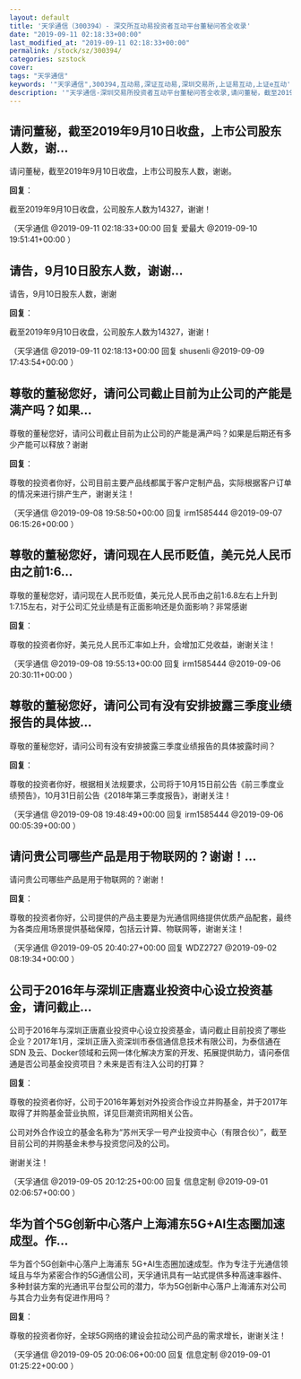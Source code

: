 ```yaml
---
layout: default
title: '天孚通信（300394）- 深交所互动易投资者互动平台董秘问答全收录'
date: "2019-09-11 02:18:33+00:00"
last_modified_at: "2019-09-11 02:18:33+00:00"
permalink: /stock/sz/300394/
categories: szstock
cover: 
tags: "天孚通信"
keywords: '"天孚通信",300394,互动易,深证互动易,深圳交易所,上证易互动,上证e互动'
description: '"天孚通信-深圳交易所投资者互动平台董秘问答全收录,请问董秘，截至2019年9月10日收盘，上市公司股东人数，谢谢。"'
---
```


## 请问董秘，截至2019年9月10日收盘，上市公司股东人数，谢...

请问董秘，截至2019年9月10日收盘，上市公司股东人数，谢谢。

**回复**：

截至2019年9月10日收盘，公司股东人数为14327，谢谢！ 

（天孚通信  @2019-09-11 02:18:33+00:00 回复 爱最大  @2019-09-10 19:51:41+00:00 ）

## 请告，9月10日股东人数，谢谢...

请告，9月10日股东人数，谢谢

**回复**：

截至2019年9月10日收盘，公司股东人数为14327，谢谢！ 

（天孚通信  @2019-09-11 02:18:13+00:00 回复 shusenli  @2019-09-09 17:43:54+00:00 ）

## 尊敬的董秘您好，请问公司截止目前为止公司的产能是满产吗？如果...

尊敬的董秘您好，请问公司截止目前为止公司的产能是满产吗？如果是后期还有多少产能可以释放？谢谢

**回复**：

尊敬的投资者你好，公司目前主要产品线都属于客户定制产品，实际根据客户订单的情况来进行排产生产，谢谢关注！ 

（天孚通信  @2019-09-08 19:58:50+00:00 回复 irm1585444  @2019-09-07 06:15:26+00:00 ）

## 尊敬的董秘您好，请问现在人民币贬值，美元兑人民币由之前1:6...

尊敬的董秘您好，请问现在人民币贬值，美元兑人民币由之前1:6.8左右上升到1:7.15左右，对于公司汇兑业绩是有正面影响还是负面影响？非常感谢

**回复**：

尊敬的投资者你好，美元兑人民币汇率如上升，会增加汇兑收益，谢谢关注！ 

（天孚通信  @2019-09-08 19:55:13+00:00 回复 irm1585444  @2019-09-06 20:30:11+00:00 ）

## 尊敬的董秘您好，请问公司有没有安排披露三季度业绩报告的具体披...

尊敬的董秘您好，请问公司有没有安排披露三季度业绩报告的具体披露时间？

**回复**：

尊敬的投资者你好，根据相关法规要求，公司将于10月15日前公告《前三季度业绩预告》，10月31日前公告《2018年第三季度报告》，谢谢关注！ 

（天孚通信  @2019-09-08 19:48:49+00:00 回复 irm1585444  @2019-09-06 00:05:39+00:00 ）

## 请问贵公司哪些产品是用于物联网的？谢谢！...

请问贵公司哪些产品是用于物联网的？谢谢！

**回复**：

尊敬的投资者你好，公司提供的产品主要是为光通信网络提供优质产品配套，最终为各类应用场景提供基础保障，包括云计算、物联网等，谢谢关注！ 

（天孚通信  @2019-09-05 20:40:27+00:00 回复 WDZ2727  @2019-09-02 08:19:34+00:00 ）

## 公司于2016年与深圳正唐嘉业投资中心设立投资基金，请问截止...

公司于2016年与深圳正唐嘉业投资中心设立投资基金，请问截止目前投资了哪些企业？2017年1月，深圳正唐入资深圳市泰信通信息技术有限公司，为泰信通在SDN 及云、Docker领域和云网一体化解决方案的开发、拓展提供助力，请问泰信通是否公司基金投资项目？未来是否有注入公司的打算？

**回复**：

尊敬的投资者你好，公司于2016年筹划对外投资合作设立并购基金，并于2017年取得了并购基金营业执照，详见巨潮资讯网相关公告。

公司对外合作设立的基金名称为“苏州天孚一号产业投资中心（有限合伙）”，截至目前公司的并购基金未参与投资您问及的公司。

谢谢关注！ 

（天孚通信  @2019-09-05 20:12:25+00:00 回复 信息定制  @2019-09-01 02:06:57+00:00 ）

## 华为首个5G创新中心落户上海浦东5G+AI生态圈加速成型。作...

华为首个5G创新中心落户上海浦东 5G+AI生态圈加速成型。作为专注于光通信领域且与华为紧密合作的5G通信公司，天孚通讯具有一站式提供多种高速率器件、多种封装方案的光通讯平台型公司的潜力，华为5G创新中心落户上海浦东对公司与其合力业务有促进作用吗？

**回复**：

尊敬的投资者你好，全球5G网络的建设会拉动公司产品的需求增长，谢谢关注！ 

（天孚通信  @2019-09-05 20:06:06+00:00 回复 信息定制  @2019-09-01 01:25:22+00:00 ）

